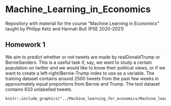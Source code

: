 # Machine_Learning_in_Economics
Repository with material for the course "Machine Learning in Economics" taught by Philipp Ketz and Hannah Bull (PSE 2020-2021)

## Homework 1

We aim to predict whether or not tweets are made by realDonaldTrump or BernieSanders. This is a useful task if, say, we want to study a certain population on twitter and we would like to know their political views, or if we want to create a left-right/Bernie-Trump index to use as a variable. The training dataset contains around 2500 tweets from the past few weeks in approximately equal proportions from Bernie and Trump. The test dataset contains 633 unlabelled tweets.

```{r, out.width="0.3\\linewidth", include=TRUE, fig.align="center", fig.cap=c("your caption"), echo=FALSE}
knitr::include_graphics("../Machine_learning_for_economics/Machine_learning_for_economics_material/output/homework_1/figures/fitted.pdf"")
```


